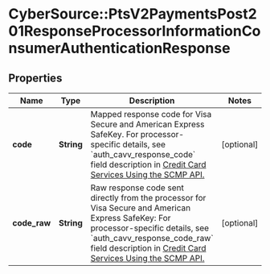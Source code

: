 # CyberSource::PtsV2PaymentsPost201ResponseProcessorInformationConsumerAuthenticationResponse

## Properties
Name | Type | Description | Notes
------------ | ------------- | ------------- | -------------
**code** | **String** | Mapped response code for Visa Secure and American Express SafeKey.  For processor-specific details, see &#x60;auth_cavv_response_code&#x60; field description in [Credit Card Services Using the SCMP API.](https://apps.cybersource.com/library/documentation/dev_guides/CC_Svcs_SCMP_API/html/)  | [optional] 
**code_raw** | **String** | Raw response code sent directly from the processor for Visa Secure and American Express SafeKey:  For processor-specific details, see &#x60;auth_cavv_response_code_raw&#x60; field description in [Credit Card Services Using the SCMP API.](https://apps.cybersource.com/library/documentation/dev_guides/CC_Svcs_SCMP_API/html/)  | [optional] 


